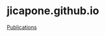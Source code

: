 # jicapone.github.io

<a href="jicapone.github.io/CV/pubs/" target="_blank" rel="noopener noreferrer">Publications</a>  